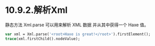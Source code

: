 # 10.9.2.解析Xml

静态方法 Xml.parse 可以用来解析 XML 数据 并从其中获得一个 Haxe 值。

```haxe
var xml = Xml.parse('<root>Haxe is great!</root>').firstElement();
trace(xml.firstChild().nodeValue);
```

